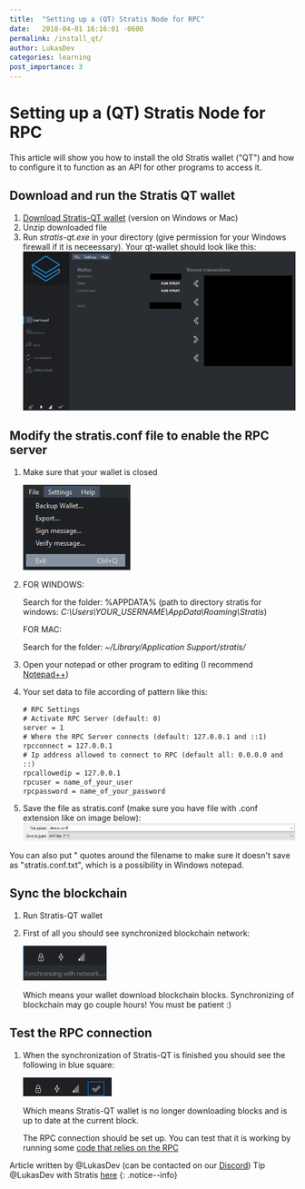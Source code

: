 ```yaml
---
title:  "Setting up a (QT) Stratis Node for RPC"
date:   2018-04-01 16:16:01 -0600
permalink: /install_qt/
author: LukasDev
categories: learning
post_importance: 3
---
```

# Setting up a (QT) Stratis Node for RPC

This article will show you how to install the old Stratis wallet ("QT") and how to configure it to function as an API for other programs to access it.

## Download and run the Stratis QT wallet
1. [Download Stratis-QT wallet](https://github.com/stratisproject/stratisX/releases/tag/v2.0.0.3) (version on Windows or Mac)
2. Unzip downloaded file
3. Run *stratis-qt.exe* in your directory (give permission for your Windows firewall if it is neceessary). Your qt-wallet should look like this:
    ![alt text](/assets/images/qt_wallet.png "qt_wallet")

## Modify the stratis.conf file to enable the RPC server
1. Make sure that your wallet is closed

    ![alt text](/assets/images/qt_wallet_exit.png "qt_wallet_exit")

2. FOR WINDOWS:

    Search for the folder: %APPDATA% (path to directory stratis for windows: *C:\Users\YOUR_USERNAME\AppData\Roaming\Stratis*)

    FOR MAC:

    Search for the folder: *~/Library/Application Support/stratis/*
5. Open your notepad or other program to editing (I recommend [Notepad++](https://notepad-plus-plus.org/download/v7.5.6.html))
4. Your set data to file according of pattern like this:
    ```
    # RPC Settings
    # Activate RPC Server (default: 0)
    server = 1
    # Where the RPC Server connects (default: 127.0.0.1 and ::1)
    rpcconnect = 127.0.0.1
    # Ip address allowed to connect to RPC (default all: 0.0.0.0 and ::)
    rpcallowedip = 127.0.0.1
    rpcuser = name_of_your_user
    rpcpassword = name_of_your_password
    ```
5. Save the file as stratis.conf (make sure you have file with .conf extension like on image below):
![alt text](/assets/images/conf_extension.png "conf_extension")

You can also put " quotes around the filename to make sure it doesn't save as "stratis.conf.txt", which is a possibility in Windows notepad.

## Sync the blockchain
1. Run Stratis-QT wallet
2. First of all you should see synchronized blockchain network:

    ![alt text](/assets/images/qt_wallet_synchronizing_blockchain.png "qt_wallet_synchronizing_blockchain")

    Which means your wallet download blockchain blocks.
    Synchronizing of blockchain may go couple hours! You must be patient :)

## Test the RPC connection
1. When the synchronization of Stratis-QT is finished you should see the following in blue square:

    ![alt text](/assets/images/qt_wallet_up_to_date_blockchain.png "qt_wallet_up_to_date_blockchain")

    Which means Stratis-QT wallet is no longer downloading blocks and is up to date at the current block.

    The RPC connection should be set up. You can test that it is working by running some [code that relies on the RPC](/op_return_write/)

Article written by @LukasDev (can be contacted on our [Discord](/discord/)) Tip @LukasDev with Stratis [here](https://chainz.cryptoid.info/strat/address.dws?Sdyi3wDUV4zMvwLVU4EHby2rK93GjUNUaK)
{: .notice--info}